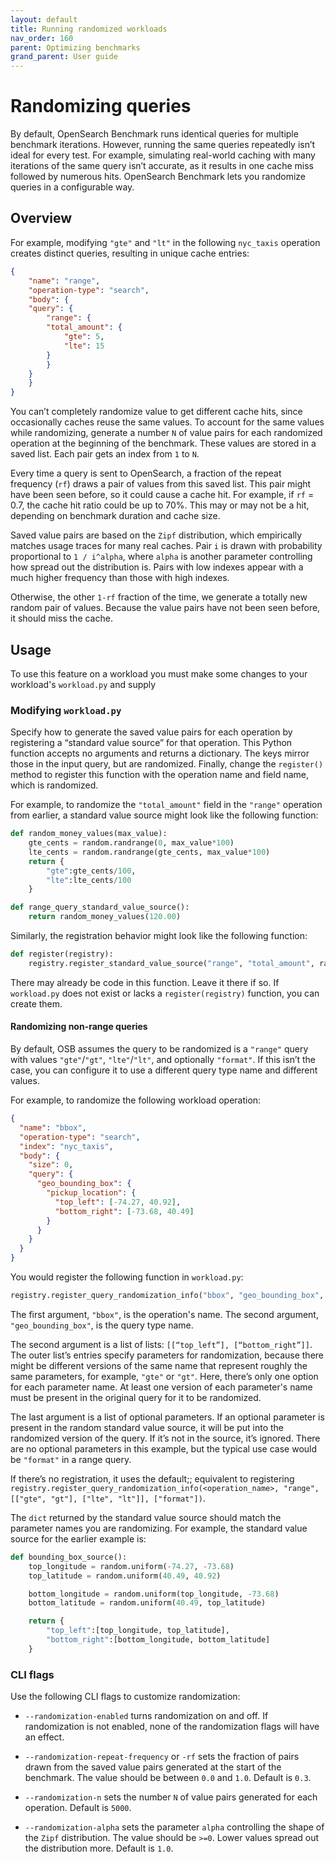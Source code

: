 ```yaml
---
layout: default
title: Running randomized workloads
nav_order: 160
parent: Optimizing benchmarks
grand_parent: User guide
---
```


# Randomizing queries

By default, OpenSearch Benchmark runs identical queries for multiple benchmark iterations. However, running the same queries repeatedly isn’t ideal for every test. For example, simulating real-world caching with many iterations of the same query isn’t accurate, as it results in one cache miss followed by numerous hits. OpenSearch Benchmark lets you randomize queries in a configurable way. 

## Overview

For example, modifying `"gte"` and `"lt"` in the following `nyc_taxis` operation creates distinct queries, resulting in unique cache entries:

```json
{
    "name": "range",
    "operation-type": "search",
    "body": {
    "query": {
        "range": {
        "total_amount": {
            "gte": 5,
            "lte": 15
        }
        }
    }
    }
}
```


You can’t completely randomize value to get different cache hits, since occasionally caches reuse the same values. To account for the same values while randomizing, generate a number `N` of value pairs for each randomized operation at the beginning of the benchmark. These values are stored in a saved list. Each pair gets an index from `1` to `N`.

Every time a query is sent to OpenSearch, a fraction of the repeat frequency (`rf`) draws a pair of values from this saved list. This pair might have been seen before, so it could cause a cache hit. For example, if `rf` = 0.7, the cache hit ratio could be up to 70%. This may or may not be a hit, depending on benchmark duration and cache size. 

Saved value pairs are based on the `Zipf` distribution, which empirically matches usage traces for many real caches. Pair `i` is drawn with probability proportional to `1 / i^alpha`, where `alpha` is another parameter controlling how spread out the distribution is. Pairs with low indexes appear with a much higher frequency than those with high indexes.

Otherwise, the other `1-rf` fraction of the time, we generate a totally new random pair of values. Because the value pairs have not been seen before, it should miss the cache.

## Usage

To use this feature on a workload you must make some changes to your workload's `workload.py` and supply 

### Modifying `workload.py`

Specify how to generate the saved value pairs for each operation by registering a “standard value source” for that operation. This Python function accepts no arguments and returns a dictionary. The keys mirror those in the input query, but are randomized.  Finally, change the `register()` method to register this function with the operation name and field name, which is randomized.

For example, to randomize the `"total_amount"` field in the `"range"` operation from earlier, a standard value source might look like the following function: 

```py
def random_money_values(max_value):
    gte_cents = random.randrange(0, max_value*100)
    lte_cents = random.randrange(gte_cents, max_value*100)
    return {
        "gte":gte_cents/100,
        "lte":lte_cents/100
    }

def range_query_standard_value_source():
    return random_money_values(120.00)
```

Similarly, the registration behavior might look like the following function:

```py
def register(registry):
    registry.register_standard_value_source("range", "total_amount", range_query_standard_value_source)
```

There may already be code in this function. Leave it there if so. If `workload.py` does not exist or lacks a `register(registry)` function, you can create them. 

#### Randomizing non-range queries

By default, OSB assumes the query to be randomized is a `"range"` query with values `"gte"`/`"gt"`, `"lte"`/`"lt"`, and optionally `"format"`. If this isn’t the case, you can configure it to use a different query type name and different values. 

For example, to randomize the following workload operation: 

```json
{
  "name": "bbox", 
  "operation-type": "search", 
  "index": "nyc_taxis",
  "body": { 
    "size": 0,
    "query": {
      "geo_bounding_box": {
        "pickup_location": {
          "top_left": [-74.27, 40.92],
          "bottom_right": [-73.68, 40.49]
        }
      }
    }
  }
}
```

You would register the following function in `workload.py`: 

```py
registry.register_query_randomization_info("bbox", "geo_bounding_box", [["top_left"], ["bottom_right"]], [])
```

The first argument, `"bbox"`, is the operation's name. The second argument, `"geo_bounding_box"`, is the query type name.

The second argument is a list of lists: `[[“top_left”], [“bottom_right”]]`. The outer list’s entries specify parameters for randomization, because there might be different versions of the same name that represent roughly the same parameters, for example, `"gte"` or `"gt"`. Here, there’s only one option for each parameter name. At least one version of each parameter's name must be present in the original query for it to be randomized.

The last argument is a list of optional parameters. If an optional parameter is present in the random standard value source, it will be put into the randomized version of the query. If it’s not in the source, it’s ignored. There are no optional parameters in this example, but the typical use case would be `"format"` in a range query.

If there’s no registration, it uses the default;; equivalent to registering `registry.register_query_randomization_info(<operation_name>, "range", [["gte", "gt"], ["lte", "lt"]], ["format"])`.

The `dict` returned by the standard value source should match the parameter names you are randomizing. For example, the standard value source for the earlier example is:

```py
def bounding_box_source(): 
    top_longitude = random.uniform(-74.27, -73.68)
    top_latitude = random.uniform(40.49, 40.92)

    bottom_longitude = random.uniform(top_longitude, -73.68)
    bottom_latitude = random.uniform(40.49, top_latitude)

    return { 
        "top_left":[top_longitude, top_latitude],
        "bottom_right":[bottom_longitude, bottom_latitude]
    }
```



### CLI flags

Use the following CLI flags to customize randomization:

- `--randomization-enabled` turns randomization on and off. If randomization is not enabled, none of the randomization flags will have an effect.

- `--randomization-repeat-frequency` or `-rf` sets the fraction of pairs drawn from the saved value pairs generated at the start of the benchmark. The value should be between `0.0` and `1.0`.  Default is `0.3`. 

- `--randomization-n` sets the number `N` of value pairs generated for each operation. Default is `5000`. 

- `--randomization-alpha` sets the parameter `alpha` controlling the shape of the `Zipf` distribution. The value should be `>=0`. Lower values spread out the distribution more. Default is `1.0`. 
